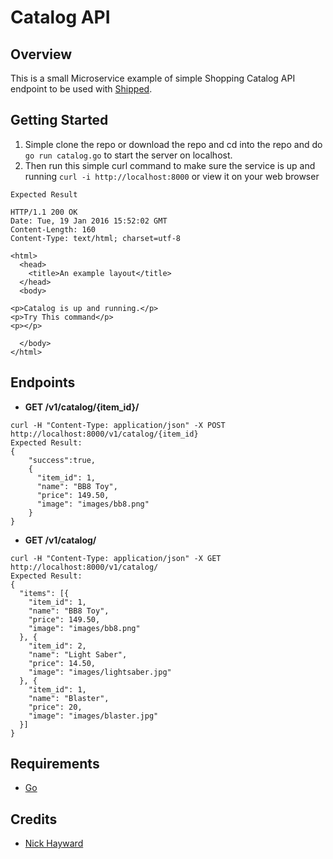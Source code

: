 # Catalog API

## Overview
This is a small Microservice example of simple Shopping Catalog API endpoint to be used with [Shipped](http://shipped-cisco.com).

## Getting Started
1. Simple clone the repo or download the repo and cd into the repo and do `go run catalog.go` to start the server on localhost.
2. Then run this simple curl command to make sure the service is up and running `curl -i http://localhost:8000` or view it on your web browser

```
Expected Result

HTTP/1.1 200 OK
Date: Tue, 19 Jan 2016 15:52:02 GMT
Content-Length: 160
Content-Type: text/html; charset=utf-8

<html>
  <head>
    <title>An example layout</title>
  </head>
  <body>

<p>Catalog is up and running.</p>
<p>Try This command</p>
<p></p>

  </body>
</html>

```

## Endpoints

- **GET /v1/catalog/{item_id}/**
```
curl -H "Content-Type: application/json" -X POST http://localhost:8000/v1/catalog/{item_id}
Expected Result:
{
    "success":true,
    {
      "item_id": 1,
      "name": "BB8 Toy",
      "price": 149.50,
      "image": "images/bb8.png"
    }
}
```
- **GET /v1/catalog/**
```
curl -H "Content-Type: application/json" -X GET http://localhost:8000/v1/catalog/
Expected Result:
{
  "items": [{
    "item_id": 1,
    "name": "BB8 Toy",
    "price": 149.50,
    "image": "images/bb8.png"
  }, {
    "item_id": 2,
    "name": "Light Saber",
    "price": 14.50,
    "image": "images/lightsaber.jpg"
  }, {
    "item_id": 1,
    "name": "Blaster",
    "price": 20,
    "image": "images/blaster.jpg"
  }]
}
```

## Requirements
* [Go](https://github.com/golang/example)

## Credits
- [Nick Hayward](https://github.com/nehayward)
